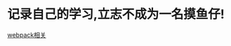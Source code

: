 # 记录自己的学习,立志不成为一名摸鱼仔!

[webpack相关](https://github.com/fangshiming-hub/Just-Study/blob/main/webpack/webpack.md)

